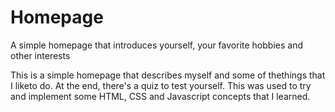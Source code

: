 # Homepage
A simple homepage that introduces yourself, your favorite hobbies and other interests

This is a simple homepage that describes myself and some of thethings that I liketo do. At the end, there's a quiz to test yourself. This was used to try and implement some HTML, CSS and Javascript concepts that I learned.
